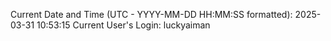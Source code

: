 Current Date and Time (UTC - YYYY-MM-DD HH:MM:SS formatted): 2025-03-31 10:53:15
Current User's Login: luckyaiman
